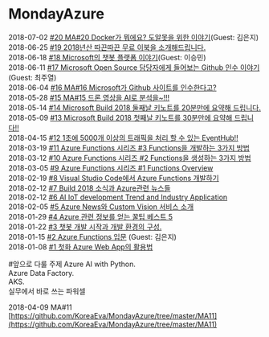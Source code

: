 # MondayAzure

2018-07-02 [#20 MA#20 Docker가 뭐에요? 도알못을 위한 이야기](https://youtu.be/gQG_FX9hlMg)(Guest: 김은지)<br>
2018-06-25 [#19 2018년산 따끈따끈 무료 이북을 소개해드립니다.](https://youtu.be/Sa5D1BnA86M)<br>
2018-06-18 [#18 Microsoft의 챗봇 플랫폼 이야기](https://youtu.be/j4cQ6UCeH7s)(Guest: 이승민)<br>
2018-06-11 [#17 Microsoft Open Source 담당자에게 들어보는 Github 인수 이야기](https://youtu.be/cX9j506aQLI)(Guest: 최주열)<br>
2018-06-04 [#16 MA#16 Microsoft가 Github 사이트를 인수한다고?](https://youtu.be/CYLM7FAr2kY)<br>
2018-05-28 [#15 MA#15 드론 영상을 AI로 분석을~!!!](https://youtu.be/952kPvvdTsA)<br>
2018-05-14 [#14 Microsoft Build 2018 둘째날 키노트를 20분만에 요약해 드립니다.](https://youtu.be/5D8syNISX3k)<br>
2018-05-09 [#13 Microsoft Build 2018 첫째날 키노트를 30분만에 요약해 드립니다!!](https://youtu.be/FLypa4fR7jE)<br>
2018-04-15 [#12 1초에 5000개 이상의 트래픽을 처리 할 수 있는 EventHub!!](https://youtu.be/TygMqB8hY9U)<br>
2018-03-19 [#11 Azure Functions 시리즈 #3 Functions을 개발하는 3가지 방법](https://youtu.be/IV8KPYJRQcg)<br>
2018-03-12 [#10 Azure Functions 시리즈 #2 Functions을 생성하는 3가지 방법](https://youtu.be/eFhRr8MbS-w)<br>
2018-03-05 [#9 Azure Functions 시리즈 #1 Functions Overview](https://youtu.be/N3YSIzdiyy4)<br>
2018-02-19 [#8 Visual Studio Code에서 Azure Functions 개발하기](https://youtu.be/Lsh262thdJQ)<br>
2018-02-12 [#7 Build 2018 소식과 Azure관련 뉴스들](https://youtu.be/m-Uaoi7yAHM)<br>
2018-02-12 [#6 AI IoT development Trend and Industry Application](https://youtu.be/or9U2lx4CgU)<br>
2018-02-05 [#5 Azure News와 Custom Vision 서비스 소개](https://youtu.be/AAR91gpTyxo)<br>
2018-01-29 [#4 Azure 관련 정보를 얻는 꿀팁 베스트 5](https://youtu.be/AWzwRtTt0yQ)<br>
2018-01-22 [#3 챗봇 개발 시작과 개발 환경의 구성.](https://youtu.be/2HqaBgEhgm4)<br>
2018-01-15 [#2 Azure Functions 입문](https://youtu.be/vF-VCnuEmjg) (Guest: 김은지)<br>
2018-01-08 [#1 첫화 Azure Web App의 활용법](https://youtu.be/GX8tcwloZ0w)<br>

#앞으로 다룰 주제
Azure AI with Python.<br>
Azure Data Factory.<br>
AKS. <br>
실무에서 바로 쓰는 파워셀<br>



2018-04-09 MA#11 [https://github.com/KoreaEva/MondayAzure/tree/master/MA11](https://github.com/KoreaEva/MondayAzure/tree/master/MA11)<br>
